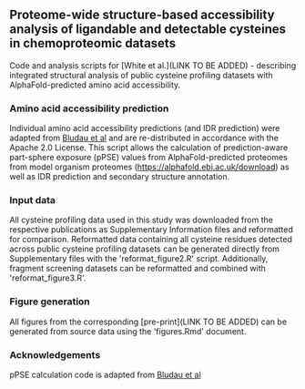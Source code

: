 ## Proteome-wide structure-based accessibility analysis of ligandable and detectable cysteines in chemoproteomic datasets
Code and analysis scripts for [White et al.](LINK TO BE ADDED) - describing integrated structural analysis of public cysteine profiling datasets with AlphaFold-predicted amino acid accessibility. 

### Amino acid accessibility prediction
Individual amino acid accessibility predictions (and IDR prediction) were adapted from [Bludau et al](https://doi.org/10.1371/journal.pbio.3001636) and are re-distributed in accordance with the Apache 2.0 License. This script allows the calculation of prediction-aware part-sphere exposure (pPSE) values from AlphaFold-predicted proteomes from model organism proteomes (https://alphafold.ebi.ac.uk/download) as well as IDR prediction and secondary structure annotation.

### Input data
All cysteine profiling data used in this study was downloaded from the respective publications as Supplementary Information files and reformatted for comparison. Reformatted data containing all cysteine residues detected across public cysteine profiling datasets can be generated directly from Supplementary files with the 'reformat_figure2.R' script. Additionally, fragment screening datasets can be reformatted and combined with 'reformat_figure3.R'. 

### Figure generation
All figures from the corresponding [pre-print](LINK TO BE ADDED) can be generated from source data using the 'figures.Rmd' document. 

### Acknowledgements
pPSE calculation code is adapted from [Bludau et al](https://doi.org/10.1371/journal.pbio.3001636)
